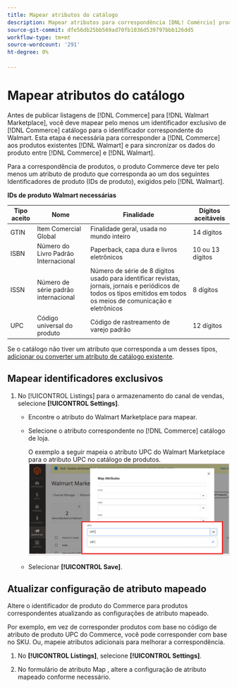 ```yaml
---
title: Mapear atributos do catálogo
description: Mapear atributos para correspondência [DNL! Comércio] produtos para produtos existentes [!DNL Walmart Marketplace] listagens e sincronização de dados entre [!DNL Channel Manager] e [!DNL Walmart].
source-git-commit: dfe56db25bb569ad70fb1036d539797bbb126dd5
workflow-type: tm+mt
source-wordcount: '291'
ht-degree: 0%

---
```



# Mapear atributos do catálogo

Antes de publicar listagens de [!DNL Commerce] para [!DNL Walmart Marketplace], você deve mapear pelo menos um identificador exclusivo de [!DNL Commerce] catálogo para o identificador correspondente do Walmart.
Esta etapa é necessária para corresponder a [!DNL Commerce] aos produtos existentes [!DNL Walmart] e para sincronizar os dados do produto entre [!DNL Commerce] e [!DNL Walmart].

Para a correspondência de produtos, o produto Commerce deve ter pelo menos um atributo de produto que corresponda ao um dos seguintes Identificadores de produto (IDs de produto), exigidos pelo [!DNL Walmart].

**IDs de produto Walmart necessárias**

| **Tipo aceito** | **Nome** | **Finalidade** | **Dígitos aceitáveis** |
|-------------------|--------------------------------------|--------------------------------------------------------------------------------------------------------------------------------------------------|-----------------------|
| GTIN | Item Comercial Global | Finalidade geral, usada no mundo inteiro | 14 dígitos |
| ISBN | Número do Livro Padrão Internacional | Paperback, capa dura e livros eletrônicos | 10 ou 13 dígitos |
| ISSN | Número de série padrão internacional | Número de série de 8 dígitos usado para identificar revistas, jornais, jornais e periódicos de todos os tipos emitidos em todos os meios de comunicação e eletrônicos | 8 dígitos |
| UPC | Código universal do produto | Código de rastreamento de varejo padrão | 12 dígitos |

Se o catálogo não tiver um atributo que corresponda a um desses tipos, [adicionar ou converter um atributo de catálogo existente](https://docs.magento.com/user-guide/catalog/product-attributes.html).

## Mapear identificadores exclusivos

1. No [!UICONTROL Listings] para o armazenamento do canal de vendas, selecione **[!UICONTROL Settings]**.

   - Encontre o atributo do Walmart Marketplace para mapear.

   - Selecione o atributo correspondente no [!DNL Commerce] catálogo de loja.

      O exemplo a seguir mapeia o atributo UPC do Walmart Marketplace para o atributo UPC no catálogo de produtos.
   ![Mapear atributos para critérios de correspondência do produto](assets/products-map-attributes-for-match.png)

   - Selecionar **[!UICONTROL Save]**.


## Atualizar configuração de atributo mapeado

Altere o identificador de produto do Commerce para produtos correspondentes atualizando as configurações de atributo mapeado.

Por exemplo, em vez de corresponder produtos com base no código de atributo de produto UPC do Commerce, você pode corresponder com base no SKU. Ou, mapeie atributos adicionais para melhorar a correspondência.

1. No **[!UICONTROL Listings]**, selecione **[!UICONTROL Settings]**.

1. No formulário de atributo Map , altere a configuração de atributo mapeado conforme necessário.
